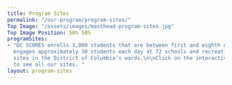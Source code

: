 ```yaml
---
title: Program Sites
permalink: "/our-program/program-sites/"
Top Image: "/assets/images/masthead-program-sites.jpg"
Top Image Position: 50% 50%
programSites:
- "DC SCORES enrolls 3,000 students that are between first and eighth grade. Our program
  engages approximately 30 students each day at 72 schools and recreation center-based
  sites in the District of Columbia’s wards.\n\nClick on the interactive map below
  to see all our sites. "
layout: program-sites
---
```


